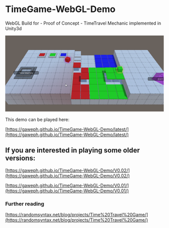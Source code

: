 # TimeGame-WebGL-Demo
WebGL Build for - Proof of Concept - TimeTravel Mechanic implemented in Unity3d

![V0.02](https://raw.githubusercontent.com/Gaweph/TimeGame-WebGL-Demo/master/V0.02/V0.02.png)

This demo can be played here:

[https://gaweph.github.io/TimeGame-WebGL-Demo/latest/](https://gaweph.github.io/TimeGame-WebGL-Demo/latest/)

## If you are interested in playing some older versions:
[https://gaweph.github.io/TimeGame-WebGL-Demo/V0.02/](https://gaweph.github.io/TimeGame-WebGL-Demo/V0.02/)

[https://gaweph.github.io/TimeGame-WebGL-Demo/V0.01/](https://gaweph.github.io/TimeGame-WebGL-Demo/V0.01/)

### Further reading
[https://randomsyntax.net/blog/projects/Time%20Travel%20Game/](https://randomsyntax.net/blog/projects/Time%20Travel%20Game/)
